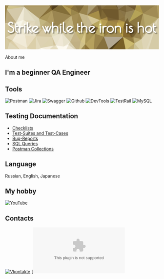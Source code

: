 [![Header](https://github.com/hio-nika/hio-nika/blob/main/assets/pngwing-22.jpg)]()

About me
## I'm a beginner QA Engineer

## Tools
![Postman](https://img.shields.io/badge/Postman-090909?style=for-the-badge&logo=postman&logoColor=f76935)
![Jira](https://img.shields.io/badge/Jira-090909?style=for-the-badge&logo=jira&logoColor=136be1)
![Swagger](https://img.shields.io/badge/Swagger-090909?style=for-the-badge&logo=swagger&logoColor=7ede2b)
![Github](https://img.shields.io/badge/Github-090909?style=for-the-badge&logo=github&logoColor=8cc4d7)
![DevTools](https://img.shields.io/badge/DevTools-090909?style=for-the-badge&logo=googlechrome&logoColor=2674f2)
![TestRail](https://img.shields.io/badge/TestRail-090909?style=for-the-badge&logo=testrail&logoColor=71b556)
![MySQL](https://img.shields.io/badge/MySQL-090909?style=for-the-badge&logo=mysql&logoColor=00618a)

## Testing Documentation
- [Checklists](https://github.com/artichokeee/checklist)
- [Test-Suites and Test-Cases](https://github.com/artichokeee/test-cases)
- [Bug-Reports](https://github.com/artichokeee/bug-reports)
- [SQL Queries](https://github.com/artichokeee/SQL)
- [Postman Collections](https://github.com/artichokeee/postman)

## Language
Russian, English, Japanese

## My hobby
[![YouTube](https://img.shields.io/badge/-YouTube-090909?style=for-the-badge&logo=YouTube&logoColor=FF0000)]( https://www.youtube.com/HioDollHouse)

## Сontacts
[![Vkontakte](https://img.shields.io/badge/-Vkontakte-090909?style=for-the-badge&logo=Vk&logoColor=4F7DB3)](https://vk.com/hiodollhouse)
[![Email](asya.sham.qa@gmail.com)









